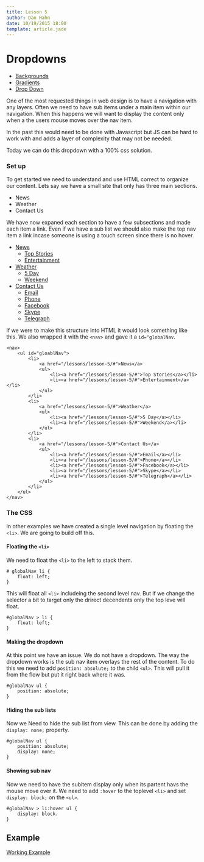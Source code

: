 ```yaml
---
title: Lesson 5
author: Dan Hahn
date: 10/19/2015 18:00
template: article.jade
---
```


# Dropdowns

* [Backgrounds]()
* [Gradients](gradients.html)
* [Drop Down](dropdown.html)

One of the most requested things in web design is to have a navigation with any layers. Often we need to have sub items under a main item within our navigation. When this happens we will want to display the content only when a the users mouse moves over the nav item.

In the past this would need to be done with Javascript but JS can be hard to work with and adds a layer of complexity that may not be needed.

Today we can do this dropdown with a 100% css solution.

### Set up

To get started we need to understand and use HTML correct to organize our content. Lets say we have a small site that only has three main sections.

* News
* Weather
* Contact Us

We have now expaned each section to have a few subsections and made each item a link.  Even if we have a sub list we should also make the top nav item a link incase someone is using a touch screen since there is no hover.

* [News](#)
	* [Top Stories](#)
	* [Entertainment](#)
* [Weather](#)
	* [5 Day](#)
	* [Weekend](#)
* [Contact Us](#)
	* [Email](#)
	* [Phone](#)
	* [Facebook](#)
	* [Skype](#)
	* [Telegraph](#)

If we were to make this structure into HTML it would look something like this. We also wrapped it with the `<nav>` and gave it a `id="globalNav`.

	<nav>
		<ul id="gloablNav">
			<li>
				<a href="/lessons/lesson-5/#">News</a>
				<ul>
					<li><a href="/lessons/lesson-5/#">Top Stories</a></li>
					<li><a href="/lessons/lesson-5/#">Entertainment</a></li>
				</ul>
			</li>
			<li>
				<a href="/lessons/lesson-5/#">Weather</a>
				<ul>
					<li><a href="/lessons/lesson-5/#">5 Day</a></li>
					<li><a href="/lessons/lesson-5/#">Weekend</a></li>
				</ul>
			</li>
			<li>
				<a href="/lessons/lesson-5/#">Contact Us</a>
				<ul>
					<li><a href="/lessons/lesson-5/#">Email</a></li>
					<li><a href="/lessons/lesson-5/#">Phone</a></li>
					<li><a href="/lessons/lesson-5/#">Facebook</a></li>
					<li><a href="/lessons/lesson-5/#">Skype</a></li>
					<li><a href="/lessons/lesson-5/#">Telegraph</a></li>
				</ul>
			</li>
		</ul>
	</nav>

### The CSS

In other examples we have created a single level navigation by floating the `<li>`. We are going to build off this.

#### Floating the `<li>`
We need to float the `<li>` to the left to stack them.

	# globalNav li {
	 	float: left;
	}

This will float all `<li>` includeing the second level nav.  But if we change the selector a bit to target only the drirect decendents only the top leve will float.

	#globalNav > li {
        float: left;
    }

#### Making the dropdown
At this point we have an issue.  We do not have a dropdown.  The way the dropdown works is the sub nav item overlays the rest of the content.  To do this we need to add `position: absolute;` to the child `<ul>`.  This will pull it from the flow but put it right back where it was.

	#globalNav ul {
	 	position: absolute;
	}

#### Hiding the sub lists
Now we Need to hide the sub list from view.  This can be done by adding the `display: none;` property.

	#globalNav ul {
		position: absolute;
	 	display: none;
	}

#### Showing sub nav
Now we need to have the subitem display only when its partent havs the mouse move over it.   We need to add `:hover` to the toplevel `<li>` and set `display: block;` on the `<ul>`.

	#globalNav > li:hover ul {
	 	display: block.
	}

## Example

[Working Example](example-dropdown.html)

